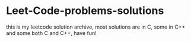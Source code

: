 # Leet-Code-problems-solutions


this is my leetcode solution archive, most solutions are in C, some in C++ and some both C and C++,
have fun!
